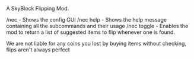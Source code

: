 
A SkyBlock Flipping Mod.

/nec - Shows the config GUI
/nec help - Shows the help message containing all the subcommands and their usage
/nec toggle - Enables the mod to return a list of suggested items to flip whenever one is found.

We are not liable for any coins you lost by buying items without checking, flips aren't always perfect
